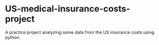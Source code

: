 # US-medical-insurance-costs-project

A practice project analyzing some data from the US insurance costs using python.
